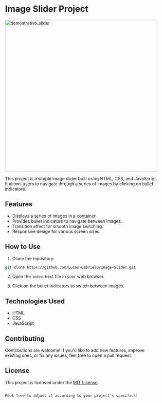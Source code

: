 # Image Slider Project
<img src="https://github.com/Lucas-Gabriel0/Image-Slider/assets/116285526/c7fd439e-7d82-47a4-9157-6d5e50ed928f" alt="demostrativo_slider" width="500">


This project is a simple image slider built using HTML, CSS, and JavaScript. It allows users to navigate through a series of images by clicking on bullet indicators.

## Features

- Displays a series of images in a container.
- Provides bullet indicators to navigate between images.
- Transition effect for smooth image switching.
- Responsive design for various screen sizes.

## How to Use

1. Clone the repository:

```bash
git clone https://github.com/Lucas-Gabriel0/Image-Slider.git
```

2. Open the `index.html` file in your web browser.

3. Click on the bullet indicators to switch between images.

## Technologies Used

- HTML
- CSS
- JavaScript

## Contributing

Contributions are welcome! If you'd like to add new features, improve existing ones, or fix any issues, feel free to open a pull request.

## License

This project is licensed under the [MIT License](LICENSE).
```

Feel free to adjust it according to your project's specifics!
